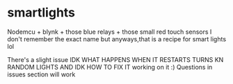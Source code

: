 # smartlights

Nodemcu + blynk + those blue relays +
those small red touch sensors I don't remember 
the exact name but anyways,that is a recipe 
for smart lights lol

There's a slight issue 
IDK WHAT HAPPENS WHEN IT RESTARTS TURNS KN RANDOM
LIGHTS AND IDK HOW TO FIX IT
working on it :)
Questions in issues section will work
